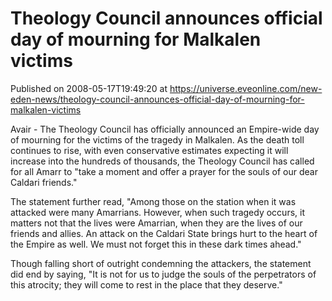 # Theology Council announces official day of mourning for Malkalen victims
Published on 2008-05-17T19:49:20 at https://universe.eveonline.com/new-eden-news/theology-council-announces-official-day-of-mourning-for-malkalen-victims

Avair - The Theology Council has officially announced an Empire-wide day of mourning for the victims of the tragedy in Malkalen. As the death toll continues to rise, with even conservative estimates expecting it will increase into the hundreds of thousands, the Theology Council has called for all Amarr to "take a moment and offer a prayer for the souls of our dear Caldari friends."

The statement further read, "Among those on the station when it was attacked were many Amarrians. However, when such tragedy occurs, it matters not that the lives were Amarrian, when they are the lives of our friends and allies. An attack on the Caldari State brings hurt to the heart of the Empire as well. We must not forget this in these dark times ahead."

Though falling short of outright condemning the attackers, the statement did end by saying, "It is not for us to judge the souls of the perpetrators of this atrocity; they will come to rest in the place that they deserve."
